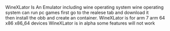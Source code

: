WineXLator Is An Emulator including wine operating system 
wine operating system can run pc games 
first go to the realese tab and download it  
then install the obb
and create an container.
WineXLator is for arm 7 arm 64 x86 x86_64 devices
WineXLator is in alpha some features will not work
